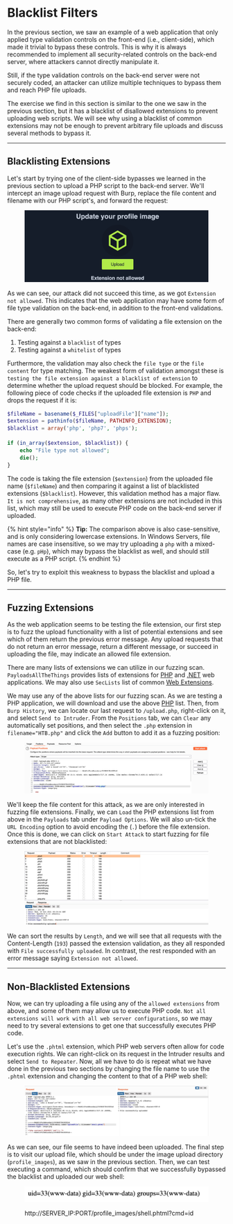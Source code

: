 # Blacklist Filters

In the previous section, we saw an example of a web application that only applied type validation controls on the front-end (i.e., client-side), which made it trivial to bypass these controls. This is why it is always recommended to implement all security-related controls on the back-end server, where attackers cannot directly manipulate it.

Still, if the type validation controls on the back-end server were not securely coded, an attacker can utilize multiple techniques to bypass them and reach PHP file uploads.

The exercise we find in this section is similar to the one we saw in the previous section, but it has a blacklist of disallowed extensions to prevent uploading web scripts. We will see why using a blacklist of common extensions may not be enough to prevent arbitrary file uploads and discuss several methods to bypass it.

***

## Blacklisting Extensions

Let's start by trying one of the client-side bypasses we learned in the previous section to upload a PHP script to the back-end server. We'll intercept an image upload request with Burp, replace the file content and filename with our PHP script's, and forward the request:

<figure><img src="../../../../.gitbook/assets/image (2) (1) (1) (1) (1) (1) (1) (1) (1) (1) (1) (1) (1) (1) (1) (1) (1) (1) (1) (1) (1) (1) (1) (1) (1) (1) (1) (1) (1) (1) (1) (1) (1) (1) (1) (1) (1) (1) (1) (1) (1) (1) (1) (1) (1) (1).png" alt=""><figcaption></figcaption></figure>

As we can see, our attack did not succeed this time, as we got `Extension not allowed`. This indicates that the web application may have some form of file type validation on the back-end, in addition to the front-end validations.

There are generally two common forms of validating a file extension on the back-end:

1. Testing against a `blacklist` of types
2. Testing against a `whitelist` of types

Furthermore, the validation may also check the `file type` or the `file content` for type matching. The weakest form of validation amongst these is `testing the file extension against a blacklist of extension` to determine whether the upload request should be blocked. For example, the following piece of code checks if the uploaded file extension is `PHP` and drops the request if it is:

```php
$fileName = basename($_FILES["uploadFile"]["name"]);
$extension = pathinfo($fileName, PATHINFO_EXTENSION);
$blacklist = array('php', 'php7', 'phps');

if (in_array($extension, $blacklist)) {
    echo "File type not allowed";
    die();
}
```

The code is taking the file extension (`$extension`) from the uploaded file name (`$fileName`) and then comparing it against a list of blacklisted extensions (`$blacklist`). However, this validation method has a major flaw. `It is not comprehensive`, as many other extensions are not included in this list, which may still be used to execute PHP code on the back-end server if uploaded.

{% hint style="info" %}
**Tip:** The comparison above is also case-sensitive, and is only considering lowercase extensions. In Windows Servers, file names are case insensitive, so we may try uploading a `php` with a mixed-case (e.g. `pHp`), which may bypass the blacklist as well, and should still execute as a PHP script.
{% endhint %}

So, let's try to exploit this weakness to bypass the blacklist and upload a PHP file.

***

## Fuzzing Extensions

As the web application seems to be testing the file extension, our first step is to fuzz the upload functionality with a list of potential extensions and see which of them return the previous error message. Any upload requests that do not return an error message, return a different message, or succeed in uploading the file, may indicate an allowed file extension.

There are many lists of extensions we can utilize in our fuzzing scan. `PayloadsAllTheThings` provides lists of extensions for [PHP](https://github.com/swisskyrepo/PayloadsAllTheThings/blob/master/Upload%20Insecure%20Files/Extension%20PHP/extensions.lst) and [.NET](https://github.com/swisskyrepo/PayloadsAllTheThings/tree/master/Upload%20Insecure%20Files/Extension%20ASP) web applications. We may also use `SecLists` list of common [Web Extensions](https://github.com/danielmiessler/SecLists/blob/master/Discovery/Web-Content/web-extensions.txt).

We may use any of the above lists for our fuzzing scan. As we are testing a PHP application, we will download and use the above [PHP](https://github.com/swisskyrepo/PayloadsAllTheThings/blob/master/Upload%20Insecure%20Files/Extension%20PHP/extensions.lst) list. Then, from `Burp History`, we can locate our last request to `/upload.php`, right-click on it, and select `Send to Intruder`. From the `Positions` tab, we can `Clear` any automatically set positions, and then select the `.php` extension in `filename="HTB.php"` and click the `Add` button to add it as a fuzzing position:

<figure><img src="../../../../.gitbook/assets/image (1) (1) (1) (1) (1) (1) (1) (1) (1) (1) (1) (1) (1) (1) (1) (1) (1) (1) (1) (1) (1) (1) (1) (1) (1) (1) (1) (1) (1) (1) (1) (1) (1) (1) (1) (1) (1) (1) (1) (1) (1) (1) (1) (1) (1) (1) (1) (1) (1) (1) (1) (1) (1) (1) (1) (1) (1) (1).png" alt=""><figcaption></figcaption></figure>

We'll keep the file content for this attack, as we are only interested in fuzzing file extensions. Finally, we can `Load` the PHP extensions list from above in the `Payloads` tab under `Payload Options`. We will also un-tick the `URL Encoding` option to avoid encoding the (`.`) before the file extension. Once this is done, we can click on `Start Attack` to start fuzzing for file extensions that are not blacklisted:

<figure><img src="../../../../.gitbook/assets/image (312).png" alt=""><figcaption></figcaption></figure>

We can sort the results by `Length`, and we will see that all requests with the Content-Length (`193`) passed the extension validation, as they all responded with `File successfully uploaded`. In contrast, the rest responded with an error message saying `Extension not allowed`.

***

## Non-Blacklisted Extensions

Now, we can try uploading a file using any of the `allowed extensions` from above, and some of them may allow us to execute PHP code. `Not all extensions will work with all web server configurations`, so we may need to try several extensions to get one that successfully executes PHP code.

Let's use the `.phtml` extension, which PHP web servers often allow for code execution rights. We can right-click on its request in the Intruder results and select `Send to Repeater`. Now, all we have to do is repeat what we have done in the previous two sections by changing the file name to use the `.phtml` extension and changing the content to that of a PHP web shell:

<figure><img src="../../../../.gitbook/assets/image (7) (1) (1) (1) (1) (1) (1) (1) (1).png" alt=""><figcaption></figcaption></figure>

As we can see, our file seems to have indeed been uploaded. The final step is to visit our upload file, which should be under the image upload directory (`profile_images`), as we saw in the previous section. Then, we can test executing a command, which should confirm that we successfully bypassed the blacklist and uploaded our web shell:

<figure><img src="../../../../.gitbook/assets/image (1) (1) (1) (1) (1) (1) (1) (1) (1) (1) (1) (1) (1) (1) (1) (1) (1) (1) (1) (1) (1) (1) (1) (1) (1) (1) (1) (1) (1) (1) (1) (1) (1) (1) (1) (1) (1) (1) (1) (1) (1) (1) (1) (1) (1) (1) (1) (1) (1) (1) (1) (1) (1) (1) (1) (1) (1).png" alt=""><figcaption><p>http://SERVER_IP:PORT/profile_images/shell.phtml?cmd=id</p></figcaption></figure>
